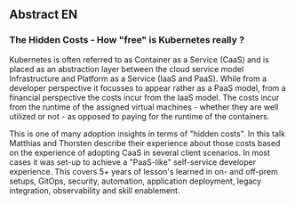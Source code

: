 ## Abstract EN
### The Hidden Costs - How "free" is Kubernetes really ?

Kubernetes is often referred to as Container as a Service (CaaS) and is placed as an abstraction layer between the cloud service model Infrastructure and Platform as a Service (IaaS and PaaS). 
While from a developer perspective it focusses to appear rather as a PaaS model, from a financial perspective the costs incur from the IaaS model. 
The costs incur from the runtime of the assigned virtual machines - whether they are well utilized or not - as opposed to paying for the runtime of the containers. 

This is one of many adoption insights in terms of "hidden costs". 
In this talk Matthias and Thorsten describe their experience about those costs based on the experience of adopting CaaS in several client scenarios. 
In most cases it was set-up to achieve a "PaaS-like" self-service developer experience. 
This covers 5+ years of lesson's learned in on- and off-prem setups, GitOps, security, automation, application deployment, legacy integration, observability and skill enablement.
